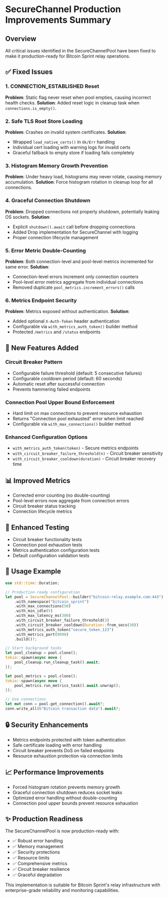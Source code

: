 # SecureChannel Production Improvements Summary

## Overview
All critical issues identified in the SecureChannelPool have been fixed to make it production-ready for Bitcoin Sprint relay operations.

## ✅ Fixed Issues

### 1. CONNECTION_ESTABLISHED Reset
**Problem**: Static flag never reset when pool empties, causing incorrect health checks.
**Solution**: Added reset logic in cleanup task when `connections.is_empty()`.

### 2. Safe TLS Root Store Loading
**Problem**: Crashes on invalid system certificates.
**Solution**: 
- Wrapped `load_native_certs()` in `Ok/Err` handling
- Individual cert loading with warning logs for invalid certs
- Graceful fallback to empty store if loading fails completely

### 3. Histogram Memory Growth Prevention
**Problem**: Under heavy load, histograms may never rotate, causing memory accumulation.
**Solution**: Force histogram rotation in cleanup loop for all connections.

### 4. Graceful Connection Shutdown
**Problem**: Dropped connections not properly shutdown, potentially leaking OS sockets.
**Solution**: 
- Explicit `shutdown().await` call before dropping connections
- Added Drop implementation for SecureChannel with logging
- Proper connection lifecycle management

### 5. Error Metric Double-Counting
**Problem**: Both connection-level and pool-level metrics incremented for same error.
**Solution**: 
- Connection-level errors increment only connection counters
- Pool-level error metrics aggregate from individual connections
- Removed duplicate `pool_metrics.increment_errors()` calls

### 6. Metrics Endpoint Security
**Problem**: Metrics exposed without authentication.
**Solution**: 
- Added optional `X-Auth-Token` header authentication
- Configurable via `with_metrics_auth_token()` builder method
- Protected `/metrics` and `/status` endpoints

## 🚀 New Features Added

### Circuit Breaker Pattern
- Configurable failure threshold (default: 5 consecutive failures)
- Configurable cooldown period (default: 60 seconds)
- Automatic reset after successful connection
- Prevents hammering failed endpoints

### Connection Pool Upper Bound Enforcement
- Hard limit on max connections to prevent resource exhaustion
- Returns "Connection pool exhausted" error when limit reached
- Configurable via `with_max_connections()` builder method

### Enhanced Configuration Options
- `with_metrics_auth_token(token)` - Secure metrics endpoints
- `with_circuit_breaker_failure_threshold(n)` - Circuit breaker sensitivity
- `with_circuit_breaker_cooldown(duration)` - Circuit breaker recovery time

## 📊 Improved Metrics
- Corrected error counting (no double-counting)
- Pool-level errors now aggregate from connection errors
- Circuit breaker status tracking
- Connection lifecycle metrics

## 🧪 Enhanced Testing
- Circuit breaker functionality tests
- Connection pool exhaustion tests
- Metrics authentication configuration tests
- Default configuration validation tests

## 🔧 Usage Example

```rust
use std::time::Duration;

// Production-ready configuration
let pool = SecureChannelPool::builder("bitcoin-relay.example.com:443")
    .with_namespace("bitcoin_sprint")
    .with_max_connections(50)
    .with_min_idle(5)
    .with_max_latency_ms(300)
    .with_circuit_breaker_failure_threshold(3)
    .with_circuit_breaker_cooldown(Duration::from_secs(30))
    .with_metrics_auth_token("secure_token_123")
    .with_metrics_port(9090)
    .build()?;

// Start background tasks
let pool_cleanup = pool.clone();
tokio::spawn(async move {
    pool_cleanup.run_cleanup_task().await;
});

let pool_metrics = pool.clone();
tokio::spawn(async move {
    pool_metrics.run_metrics_task().await.unwrap();
});

// Use connections
let mut conn = pool.get_connection().await?;
conn.write_all(b"Bitcoin transaction data").await?;
```

## 🔒 Security Enhancements
- Metrics endpoints protected with token authentication
- Safe certificate loading with error handling
- Circuit breaker prevents DoS on failed endpoints
- Resource exhaustion protection via connection limits

## 📈 Performance Improvements
- Forced histogram rotation prevents memory growth
- Graceful connection shutdown reduces socket leaks
- Optimized error handling without double-counting
- Connection pool upper bounds prevent resource exhaustion

## ✨ Production Readiness
The SecureChannelPool is now production-ready with:
- ✅ Robust error handling
- ✅ Memory management
- ✅ Security protections
- ✅ Resource limits
- ✅ Comprehensive metrics
- ✅ Circuit breaker resilience
- ✅ Graceful degradation

This implementation is suitable for Bitcoin Sprint's relay infrastructure with enterprise-grade reliability and monitoring capabilities.
